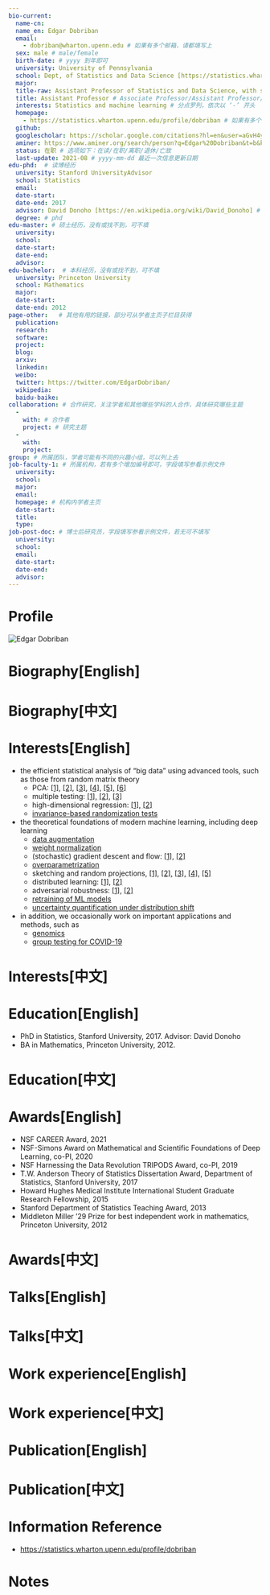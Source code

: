 ```yaml
---
bio-current:
  name-cn: 
  name_en: Edgar Dobriban
  email: 
    - dobriban@wharton.upenn.edu # 如果有多个邮箱，请都填写上
  sex: male # male/female
  birth-date: # yyyy 到年即可
  university: University of Pennsylvania 
  school: Dept, of Statistics and Data Science [https://statistics.wharton.upenn.edu/] # 格式：学院名称[学院官网链接]
  major: 
  title-raw: Assistant Professor of Statistics and Data Science, with secondary appointment in Computer and Information Science# 主页原始字符串
  title: Assistant Professor # Associate Professor/Assistant Professor/Professor
  interests: Statistics and machine learning # 分点罗列，依次以 ‘-’ 开头
  homepage: 
    - https://statistics.wharton.upenn.edu/profile/dobriban # 如果有多个主页，请都填写上
  github: 
  googlescholar: https://scholar.google.com/citations?hl=en&user=aGvH4yMAAAAJ
  aminer: https://www.aminer.org/search/person?q=Edgar%20Dobriban&t=b&k=Edgar%20Dobriban # 从这里查找 https://www.aminer.org/search/person
  status: 在职 # 选项如下：在读/在职/离职/退休/亡故
  last-update: 2021-08 # yyyy-mm-dd 最近一次信息更新日期
edu-phd:  # 读博经历
  university: Stanford UniversityAdvisor
  school: Statistics
  email: 
  date-start: 
  date-end: 2017
  advisor: David Donoho [https://en.wikipedia.org/wiki/David_Donoho] # 格式：导师名 [邮箱/网址]
  degree: # phd
edu-master: # 硕士经历，没有或找不到，可不填
  university: 
  school: 
  date-start: 
  date-end: 
  advisor:
edu-bachelor:  # 本科经历，没有或找不到，可不填
  university: Princeton University
  school: Mathematics
  major: 
  date-start: 
  date-end: 2012
page-other:   # 其他有用的链接，部分可从学者主页子栏目获得
  publication: 
  research: 
  software: 
  project: 
  blog: 
  arxiv: 
  linkedin: 
  weibo:
  twitter: https://twitter.com/EdgarDobriban/
  wikipedia:
  baidu-baike:
collaboration: # 合作研究，关注学者和其他哪些学科的人合作，具体研究哪些主题
  - 
    with: # 合作者
    project: # 研究主题
  - 
    with: 
    project: 
group: # 所属团队，学者可能有不同的兴趣小组，可以列上去
job-faculty-1: # 所属机构，若有多个增加编号即可，字段填写参看示例文件
  university: 
  school: 
  major: 
  email: 
  homepage: # 机构内学者主页
  date-start: 
  title: 
  type: 
job-post-doc: # 博士后研究员，字段填写参看示例文件，若无可不填写
  university: 
  school: 
  email: 
  date-start: 
  date-end: 
  advisor: 
---
```


# Profile

![Edgar Dobriban](https://faculty.wharton.upenn.edu/wp-content/uploads/2017/06/stats_dept.jpg)

# Biography[English]

# Biography[中文]

# Interests[English]
- the efficient statistical analysis of “big data” using advanced tools, such as those from random matrix theory
    - PCA: [\[1\]](https://arxiv.org/abs/1710.00479), [\[2\]](https://arxiv.org/abs/1711.04155), [\[3\]](https://arxiv.org/abs/1602.06896), [\[4\]](https://arxiv.org/abs/1709.03393), [\[5\],](https://arxiv.org/abs/1611.05550) [\[6\]](https://arxiv.org/abs/2012.02985)
    - multiple testing: [\[1\],](https://arxiv.org/abs/1504.02935) [\[2\]](https://arxiv.org/abs/1603.05334), [\[3\]](https://arxiv.org/abs/1806.10163)
    - high-dimensional regression: [\[1\],](https://arxiv.org/abs/1507.03003) [\[2\]](https://arxiv.org/abs/1807.00347)
    - [invariance-based randomization tests](https://arxiv.org/abs/2104.12260)
- the theoretical foundations of modern machine learning, including deep learning
    - [data augmentation](https://arxiv.org/abs/1907.10905)
    - [weight normalization](https://arxiv.org/abs/1911.07956)
    - (stochastic) gradient descent and flow: [\[1\]](https://arxiv.org/abs/2003.07802), [\[2\]](https://arxiv.org/abs/2108.11872)
    - [overparametrization](https://arxiv.org/abs/2010.05170)
    - sketching and random projections, [\[1\]](https://papers.nips.cc/paper/8625-asymptotics-for-sketching-in-least-squares-regression), [\[2\],](https://arxiv.org/abs/1910.02373) [\[3\],](https://arxiv.org/abs/2002.00864) [\[4\],](https://arxiv.org/abs/2005.00511) [\[5\]](https://arxiv.org/abs/2011.10695)
    - distributed learning: [\[1\]](https://arxiv.org/abs/1810.00412), [\[2\]](https://arxiv.org/abs/1903.09321)
    - adversarial robustness: [\[1\]](https://arxiv.org/abs/2006.05161), [\[2\]](https://arxiv.org/abs/2103.09947)
    - [retraining of ML models](https://arxiv.org/abs/2006.14755)
    - [uncertainty quantification under distribution shift](https://arxiv.org/abs/2106.09848)
- in addition, we occasionally work on important applications and methods, such as
    - [genomics](https://journals.plos.org/plosgenetics/article?id=10.1371/journal.pgen.1005728)
    - [group testing for COVID-19](https://www.medrxiv.org/content/10.1101/2021.02.24.21252394v1)
# Interests[中文]

# Education[English]
  - PhD in Statistics, Stanford University, 2017.  Advisor: David Donoho
  - BA in Mathematics, Princeton University, 2012.
# Education[中文]

# Awards[English]
  - NSF CAREER Award, 2021
  - NSF-Simons Award on Mathematical and Scientific Foundations of Deep Learning, co-PI, 2020
  - NSF Harnessing the Data Revolution TRIPODS Award, co-PI, 2019
  - T.W. Anderson Theory of Statistics Dissertation Award, Department of Statistics, Stanford University, 2017
  - Howard Hughes Medical Institute International Student Graduate Research Fellowship, 2015
  - Stanford Department of Statistics Teaching Award, 2013
  - Middleton Miller ’29 Prize for best independent work in mathematics, Princeton University, 2012
# Awards[中文]

# Talks[English]

# Talks[中文]

# Work experience[English]

# Work experience[中文]

# Publication[English]

# Publication[中文]

# Information Reference
  - https://statistics.wharton.upenn.edu/profile/dobriban
# Notes